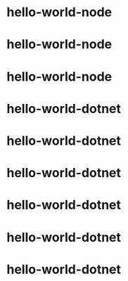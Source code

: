 # hello-world-node
# hello-world-node
# hello-world-node
# hello-world-dotnet
# hello-world-dotnet
# hello-world-dotnet
# hello-world-dotnet
# hello-world-dotnet
# hello-world-dotnet
